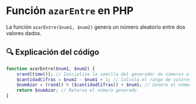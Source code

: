 # Función `azarEntre` en PHP

La función `azarEntre($num1, $num2)` genera un número aleatorio entre dos valores dados.

## 🔍 **Explicación del código**

```php
function azarEntre($num1, $num2) {
    srand(time()); // Inicializa la semilla del generador de números aleatorios
    $cantidadCifras = $num2 - $num1 + 1; // Calcula el rango de valores posibles
    $numAzar = (rand() % ($cantidadCifras)) + $num1; // Genera el número aleatorio dentro del rango
    return $numAzar; // Retorna el número generado
}
